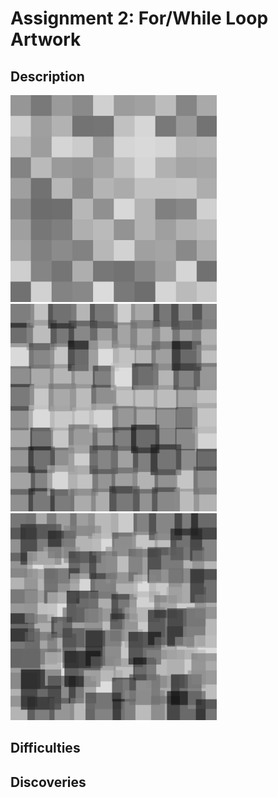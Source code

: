# Assignment 2: For/While Loop Artwork

## Description


<p float="left">
  <img src="Images/mouseLeft.png" width="330">
  <img src="Images/mouseMid.png" width="330">
  <img src="Images/mouseRight.png" width="330">
</p>

## Difficulties

## Discoveries
